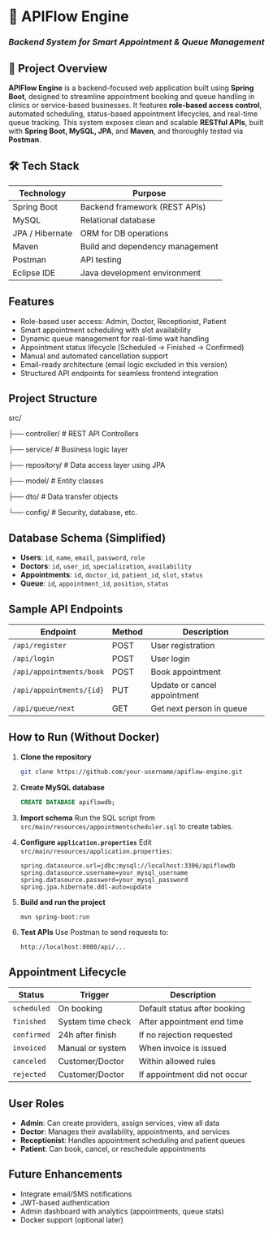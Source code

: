 # 🚀 APIFlow Engine  
### *Backend System for Smart Appointment & Queue Management*

## 📌 Project Overview

**APIFlow Engine** is a backend-focused web application built using **Spring Boot**, designed to streamline appointment booking and queue handling in clinics or service-based businesses. It features **role-based access control**, automated scheduling, status-based appointment lifecycles, and real-time queue tracking. This system exposes clean and scalable **RESTful APIs**, built with **Spring Boot, MySQL, JPA**, and **Maven**, and thoroughly tested via **Postman**.


## 🛠️ Tech Stack

| Technology      | Purpose                            |
|---------------- |------------------------------------|
| Spring Boot     | Backend framework (REST APIs)      |
| MySQL           | Relational database                |
| JPA / Hibernate | ORM for DB operations              |
| Maven           | Build and dependency management    |
| Postman         | API testing                        |
| Eclipse IDE     | Java development environment       |


##  Features

- Role-based user access: Admin, Doctor, Receptionist, Patient
- Smart appointment scheduling with slot availability
- Dynamic queue management for real-time wait handling
- Appointment status lifecycle (Scheduled → Finished → Confirmed)
- Manual and automated cancellation support
- Email-ready architecture (email logic excluded in this version)
- Structured API endpoints for seamless frontend integration


##  Project Structure

src/

├── controller/       # REST API Controllers

├── service/          # Business logic layer

├── repository/       # Data access layer using JPA

├── model/            # Entity classes

├── dto/              # Data transfer objects

└── config/           # Security, database, etc.


##  Database Schema (Simplified)

- **Users**: `id`, `name`, `email`, `password`, `role`  
- **Doctors**: `id`, `user_id`, `specialization`, `availability`  
- **Appointments**: `id`, `doctor_id`, `patient_id`, `slot`, `status`  
- **Queue**: `id`, `appointment_id`, `position`, `status`


##  Sample API Endpoints

| Endpoint                  | Method | Description                      |
|---------------------------|--------|----------------------------------|
| `/api/register`           | POST   | User registration                |
| `/api/login`              | POST   | User login                       |
| `/api/appointments/book`  | POST   | Book appointment                 |
| `/api/appointments/{id}`  | PUT    | Update or cancel appointment     |
| `/api/queue/next`         | GET    | Get next person in queue         |


##  How to Run (Without Docker)

1. **Clone the repository**
   ```bash
   git clone https://github.com/your-username/apiflow-engine.git
   ```

2. **Create MySQL database**
   ```sql
   CREATE DATABASE apiflowdb;
   ```

3. **Import schema**
   Run the SQL script from `src/main/resources/appointmentscheduler.sql` to create tables.

4. **Configure `application.properties`**
   Edit `src/main/resources/application.properties`:
   ```properties
   spring.datasource.url=jdbc:mysql://localhost:3306/apiflowdb
   spring.datasource.username=your_mysql_username
   spring.datasource.password=your_mysql_password
   spring.jpa.hibernate.ddl-auto=update
   ```

5. **Build and run the project**
   ```bash
   mvn spring-boot:run
   ```

6. **Test APIs**
   Use Postman to send requests to:
   ```
   http://localhost:8080/api/...
   ```

##  Appointment Lifecycle

| Status        | Trigger           | Description                  |
|---------------|-------------------|------------------------------|
| `scheduled`   | On booking        | Default status after booking |
| `finished`    | System time check | After appointment end time   |
| `confirmed`   | 24h after finish  | If no rejection requested    |
| `invoiced`    | Manual or system  | When invoice is issued       |
| `canceled`    | Customer/Doctor   | Within allowed rules         |
| `rejected`    | Customer/Doctor   | If appointment did not occur |


## User Roles

- **Admin**: Can create providers, assign services, view all data
- **Doctor**: Manages their availability, appointments, and services
- **Receptionist**: Handles appointment scheduling and patient queues
- **Patient**: Can book, cancel, or reschedule appointments


##  Future Enhancements

- Integrate email/SMS notifications
- JWT-based authentication
- Admin dashboard with analytics (appointments, queue stats)
- Docker support (optional later)



